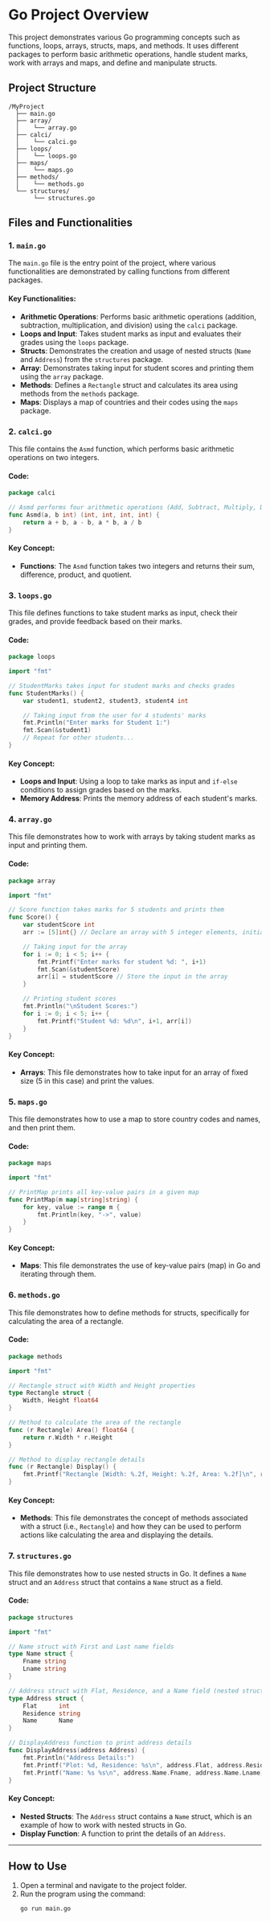 

# Go Project Overview

This project demonstrates various Go programming concepts such as functions, loops, arrays, structs, maps, and methods. 
It uses different packages to perform basic arithmetic operations, handle student marks, work with arrays and maps, and define and manipulate structs.

## Project Structure

```
/MyProject
  ├── main.go
  ├── array/
  │    └── array.go
  ├── calci/
  │    └── calci.go
  ├── loops/
  │    └── loops.go
  ├── maps/
  │    └── maps.go
  ├── methods/
  │    └── methods.go
  └── structures/
       └── structures.go
```

## Files and Functionalities

### 1. `main.go`

The `main.go` file is the entry point of the project, where various functionalities are demonstrated by calling functions from different packages.

#### Key Functionalities:
- **Arithmetic Operations**: Performs basic arithmetic operations (addition, subtraction, multiplication, and division) using the `calci` package.
- **Loops and Input**: Takes student marks as input and evaluates their grades using the `loops` package.
- **Structs**: Demonstrates the creation and usage of nested structs (`Name` and `Address`) from the `structures` package.
- **Array**: Demonstrates taking input for student scores and printing them using the `array` package.
- **Methods**: Defines a `Rectangle` struct and calculates its area using methods from the `methods` package.
- **Maps**: Displays a map of countries and their codes using the `maps` package.

### 2. `calci.go`

This file contains the `Asmd` function, which performs basic arithmetic operations on two integers.

#### Code:
```go
package calci

// Asmd performs four arithmetic operations (Add, Subtract, Multiply, Divide) on two integers
func Asmd(a, b int) (int, int, int, int) { 
	return a + b, a - b, a * b, a / b
}
```

#### Key Concept:
- **Functions**: The `Asmd` function takes two integers and returns their sum, difference, product, and quotient.

### 3. `loops.go`

This file defines functions to take student marks as input, check their grades, and provide feedback based on their marks.

#### Code:
```go
package loops

import "fmt"

// StudentMarks takes input for student marks and checks grades
func StudentMarks() {
	var student1, student2, student3, student4 int

	// Taking input from the user for 4 students' marks
	fmt.Println("Enter marks for Student 1:")
	fmt.Scan(&student1)
	// Repeat for other students...
}
```

#### Key Concept:
- **Loops and Input**: Using a loop to take marks as input and `if-else` conditions to assign grades based on the marks.
- **Memory Address**: Prints the memory address of each student's marks.

### 4. `array.go`

This file demonstrates how to work with arrays by taking student marks as input and printing them.

#### Code:
```go
package array

import "fmt"

// Score function takes marks for 5 students and prints them
func Score() {
	var studentScore int
	arr := [5]int{} // Declare an array with 5 integer elements, initialized to 0

	// Taking input for the array
	for i := 0; i < 5; i++ {
		fmt.Printf("Enter marks for student %d: ", i+1)
		fmt.Scan(&studentScore)
		arr[i] = studentScore // Store the input in the array
	}

	// Printing student scores
	fmt.Println("\nStudent Scores:")
	for i := 0; i < 5; i++ {
		fmt.Printf("Student %d: %d\n", i+1, arr[i])
	}
}
```

#### Key Concept:
- **Arrays**: This file demonstrates how to take input for an array of fixed size (5 in this case) and print the values.

### 5. `maps.go`

This file demonstrates how to use a map to store country codes and names, and then print them.

#### Code:
```go
package maps

import "fmt"

// PrintMap prints all key-value pairs in a given map
func PrintMap(m map[string]string) {
	for key, value := range m {
		fmt.Println(key, "->", value)
	}
}
```

#### Key Concept:
- **Maps**: This file demonstrates the use of key-value pairs (map) in Go and iterating through them.

### 6. `methods.go`

This file demonstrates how to define methods for structs, specifically for calculating the area of a rectangle.

#### Code:
```go
package methods

import "fmt"

// Rectangle struct with Width and Height properties
type Rectangle struct {
	Width, Height float64
}

// Method to calculate the area of the rectangle
func (r Rectangle) Area() float64 {
	return r.Width * r.Height
}

// Method to display rectangle details
func (r Rectangle) Display() {
	fmt.Printf("Rectangle [Width: %.2f, Height: %.2f, Area: %.2f]\n", r.Width, r.Height, r.Area())
}
```

#### Key Concept:
- **Methods**: This file demonstrates the concept of methods associated with a struct (i.e., `Rectangle`) and how they can be used to perform actions like calculating the area and displaying the details.

### 7. `structures.go`

This file demonstrates how to use nested structs in Go. It defines a `Name` struct and an `Address` struct that contains a `Name` struct as a field.

#### Code:
```go
package structures

import "fmt"

// Name struct with First and Last name fields
type Name struct {
	Fname string
	Lname string
}

// Address struct with Flat, Residence, and a Name field (nested struct)
type Address struct {
	Flat      int
	Residence string
	Name      Name
}

// DisplayAddress function to print address details
func DisplayAddress(address Address) {
	fmt.Println("Address Details:")
	fmt.Printf("Plot: %d, Residence: %s\n", address.Flat, address.Residence)
	fmt.Printf("Name: %s %s\n", address.Name.Fname, address.Name.Lname)
}
```

#### Key Concept:
- **Nested Structs**: The `Address` struct contains a `Name` struct, which is an example of how to work with nested structs in Go.
- **Display Function**: A function to print the details of an `Address`.

---

## How to Use


1. Open a terminal and navigate to the project folder.
2. Run the program using the command:
   ```
   go run main.go
   ```





